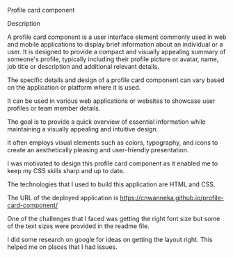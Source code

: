 Profile card component

Description

A profile card component is a user interface element commonly used in web and mobile applications to display brief information about an individual or a user. It is designed to provide a compact and visually appealing summary of someone's profile, typically including their profile picture or avatar, name, job title or description and additional relevant details. 

The specific details and design of a profile card component can vary based on the application or platform where it is used.

It can be used in various web applications or websites to showcase user profiles or team member details.

The goal is to provide a quick overview of essential information while maintaining a visually appealing and intuitive design.

It often employs visual elements such as colors, typography, and icons to create an aesthetically pleasing and user-friendly presentation.

I was motivated to design this profile card component as it enabled me to keep my CSS skills sharp and up to date.

The technologies that I used to build this application are HTML and CSS.

The URL of the deployed application is 
https://cnwanneka.github.io/profile-card-component/

One of the challenges that I faced was getting the right font size but some of the text sizes were provided in the readme file.

I did some research on google for ideas on getting the layout right. This helped me on places that I had issues.



